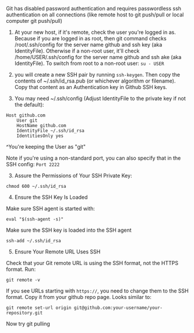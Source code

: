 
Git has disabled password authentication and requires passwordless ssh authentication on all connections (like remote host to git push/pull or local computer git push/pull)

1. At your new host, if it's remote, check the user you're logged in as. Because if you are logged in as root, then git command checks /root/.ssh/config for the server name github and ssh key (aka IdentityFile). Otherwise if a non-root user, it'll check /home/USER/.ssh/config for the server name github and ssh ake (aka IdentityFile). To switch from root to a non-root user: `su - USER`
   
2. you will create a new SSH pair by running `ssh-keygen`. Then copy the contents of ~/.ssh/id_rsa.pub (or whichever algorithm or filename). Copy that content as an Authentication key in Github SSH keys.

3. You may need ~/.ssh/config (Adjust IdentityFile to the private key if not the default):
```
Host github.com
    User git
    HostName github.com
    IdentityFile ~/.ssh/id_rsa
    IdentitiesOnly yes
```
^You're keeping the User as "git"

Note if you're using a non-standard port, you can also specify that in the SSH config:
`Port 2222`

3. Assure the Permissions of Your SSH Private Key:
```
chmod 600 ~/.ssh/id_rsa
```


4. Ensure the SSH Key Is Loaded

Make sure SSH agent is started with:
```
eval "$(ssh-agent -s)"
```

Make sure the SSH key is loaded into the SSH agent
```
ssh-add ~/.ssh/id_rsa
```

5. Ensure Your Remote URL Uses SSH

Check that your Git remote URL is using the SSH format, not the HTTPS format. Run:
```
git remote -v
```

If you see URLs starting with `https://`, you need to change them to the SSH format. Copy it from your github repo page. Looks similar to:
```
git remote set-url origin git@github.com:your-username/your-repository.git
```

Now try git pulling